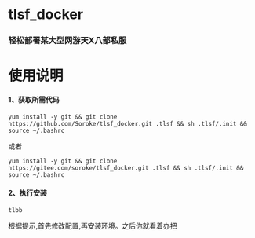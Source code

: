 # tlsf_docker
### 轻松部署某大型网游天X八部私服
# 使用说明
#### 1、获取所需代码
```shell
yum install -y git && git clone https://github.com/Soroke/tlsf_docker.git .tlsf && sh .tlsf/.init && source ~/.bashrc
```
或者
```shell
yum install -y git && git clone https://gitee.com/soroke/tlsf_docker.git .tlsf && sh .tlsf/.init && source ~/.bashrc
```
#### 2、执行安装
```shell
tlbb
```
根据提示,首先修改配置,再安装环境。之后你就看着办把